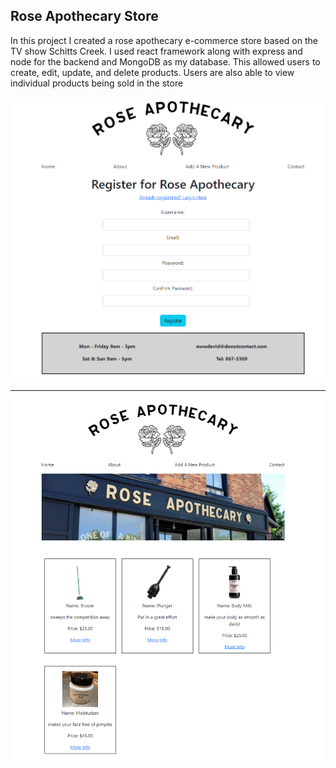 <h2>Rose Apothecary Store</h2>

<p>In this project I created a rose apothecary e-commerce store based on the TV show Schitts Creek. I used react framework along with express and node for the backend and MongoDB as my database. This allowed users to create, edit, update, and delete products. Users are also able to view individual products being sold in the store</p>

![Login Page](https://github.com/amountcastlej/rose_apothecary_store/blob/main/homepage.png?raw=true)
<hr>

![Rose Apothecary Store](https://github.com/amountcastlej/rose_apothecary_store/blob/main/store_inventory.png)

